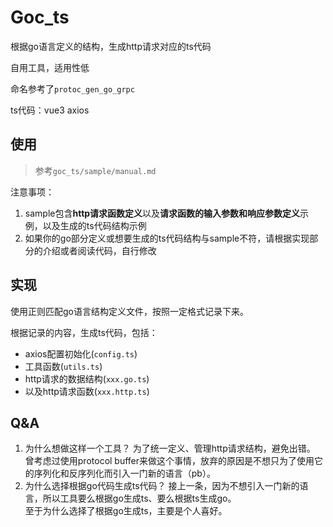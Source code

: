 # Goc_ts

根据go语言定义的结构，生成http请求对应的ts代码

自用工具，适用性低

命名参考了`protoc_gen_go_grpc`

ts代码：vue3 axios

## 使用

> 参考`goc_ts/sample/manual.md`

注意事项：

1. sample包含**http请求函数定义**以及**请求函数的输入参数和响应参数定义**示例，以及生成的ts代码结构示例
2. 如果你的go部分定义或想要生成的ts代码结构与sample不符，请根据实现部分的介绍或者阅读代码，自行修改

## 实现

使用正则匹配go语言结构定义文件，按照一定格式记录下来。  

根据记录的内容，生成ts代码，包括：

- axios配置初始化(`config.ts`)
- 工具函数(`utils.ts`)
- http请求的数据结构(`xxx.go.ts`)
- 以及http请求函数(`xxx.http.ts`)

## Q&A

1. 为什么想做这样一个工具？
   为了统一定义、管理http请求结构，避免出错。  
   曾考虑过使用protocol buffer来做这个事情，放弃的原因是不想只为了使用它的序列化和反序列化而引入一门新的语言（pb）。
2. 为什么选择根据go代码生成ts代码？
   接上一条，因为不想引入一门新的语言，所以工具要么根据go生成ts、要么根据ts生成go。  
   至于为什么选择了根据go生成ts，主要是个人喜好。

